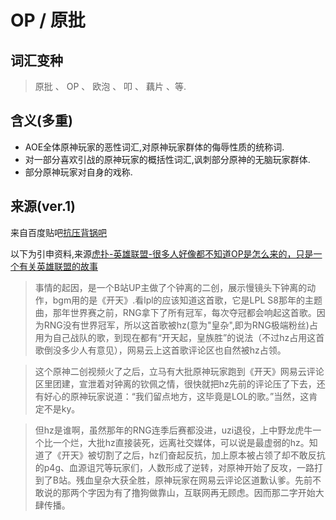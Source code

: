 # OP / 原批
## 词汇变种
> 原批 、 OP 、 欧泡 、 叩  、 藕片 、等.

## 含义(多重)
+ AOE全体原神玩家的恶性词汇,对原神玩家群体的侮辱性质的统称词.
+ 对一部分喜欢引战的原神玩家的概括性词汇,讽刺部分原神的无脑玩家群体.
+ 部分原神玩家对自身的戏称.

## 来源(ver.1)
来自百度贴吧[抗压背锅吧](https://tieba.baidu.com/f?kw=%BF%B9%D1%B9%B1%B3%B9%F8)

以下为引申资料,来源[虎扑-英雄联盟-很多人好像都不知道OP是怎么来的，只是一个有关英雄联盟的故事](https://bbs.hupu.com/55895200.html)
>事情的起因，是一个B站UP主做了个钟离的二创，展示慢镜头下钟离的动作，bgm用的是《开天》.看lpl的应该知道这首歌，它是LPL S8那年的主题曲，那年世界赛之前，RNG拿下了所有冠军，每次夺冠都会响起这首歌。因为RNG没有世界冠军，所以这首歌被hz(意为"皇杂",即为RNG极端粉丝)占用为自己战队的歌，到现在都有“开天起，皇族胜”的说法（不过hz占用这首歌倒没多少人有意见），网易云上这首歌评论区也自然被hz占领。

>这个原神二创视频火了之后，立马有大批原神玩家跑到《开天》网易云评论区里团建，宣泄着对钟离的钦佩之情，很快就把hz先前的评论压了下去，还有好心的原神玩家说道：“我们留点地方，这毕竟是LOL的歌。”当然，这肯定不是ky。

>但hz是谁啊，虽然那年的RNG连季后赛都没进，uzi退役，上中野龙虎牛一个比一个烂，大批hz直接装死，远离社交媒体，可以说是最虚弱的hz。知道了《开天》被切割了之后，hz们奋起反抗，加上原本被占领了却不敢反抗的p4g、血源诅咒等玩家们，人数形成了逆转，对原神开始了反攻，一路打到了B站。残血皇杂大获全胜，原神玩家在网易云评论区道歉认爹。先前不敢说的那两个字因为有了撸狗做靠山，互联网再无顾虑。因而那二字开始大肆传播。